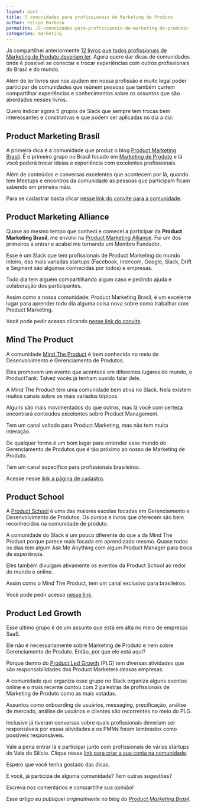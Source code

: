 ```yaml
---
layout: post	
title: 5 comunidades para profissionais de Marketing de Produto
author: Felipe Barbosa
permalink: /5-comunidades-para-profissionais-de-marketing-de-produto/
categories: marketing
---
```


Já compartilhei anteriormente [12 livros que todos profissionais de Marketing de Produto deveriam ler](https://productmarketingbrasil.com.br/12-livros-que-todos-os-profissionais-de-product-marketing-deveriam-ler/). Agora quero dar dicas de comunidades onde é possível se conectar e trocar experiências com outros profissionais do Brasil e do mundo.

Além de ler livros que nos ajudem em nossa profissão é muito legal poder participar de comunidades que reúnem pessoas que também curtem compartilhar experiências e conhecimentos sobre os assuntos que são abordados nesses livros.

Quero indicar agora 5 grupos de Slack que sempre tem trocas bem interessantes e construtivas e que podem ser aplicadas no dia a dia:

## Product Marketing Brasil

A primeira dica é a comunidade que produz o blog [Product Marketing Brasil](https://productmarketingbrasil.com.br/). É o primeiro grupo no Brasil focado em [Marketing de Produto](/marketing-de-produto/) e lá você poderá trocar ideias e experiência com excelentes profissionais.

Além de conteúdos e conversas excelentes que acontecem por lá, quando tem Meetups e encontros da comunidade as pessoas que participam ficam sabendo em primeira mão.

Para se cadastrar basta clicar [nesse link do convite para a comunidade](https://productmarketingbr.slack.com/join/shared_invite/enQtNTY1Mjc4MzgyNDE4LTQ1NTgwYjkxMGRmMTVkZjM3Y2JhN2RkM2Y5YjhmZTY2NWQzMjU5MzI1MjdjZDlhNjM1YmM0MzEyODgwN2IwYzI).

## Product Marketing Alliance

Quase ao mesmo tempo que conheci e comecei a participar da **Product Marketing Brasil**, me envolvi na [Product Marketing Alliance](https://productmarketingalliance.com/). Fui um dos primeiros a entrar e acabei me tornando um Membro Fundador.

Esse é um Slack que tem profissionais de Product Marketing do mundo inteiro, das mais variadas startups (Facebook, Intercom, Google, Slack, Drift e Segment são algumas conhecidas por todos) e empresas.

Todo dia tem alguém compartilhando algum caso e pedindo ajuda e colaboração dos participantes.

Assim como a nossa comunidade: Product Marketing Brasil, é um excelente lugar para aprender todo dia alguma coisa nova sobre como trabalhar com Product Marketing.

Você pode pedir acesso clicando [nesse link do convite](https://productmarketingalliance.com/join-slack/).

## Mind The Product

A comunidade [Mind The Product](https://www.mindtheproduct.com/) é bem conhecida no meio de Desenvolvimento e Gerenciamento de Produtos.

Eles promovem um evento que acontece em diferentes lugares do mundo, o ProductTank. Talvez vocês já tenham ouvido falar dele.

A Mind The Product tem uma comunidade bem ativa no Slack. Nela existem muitos canais sobre os mais variados tópicos.

Alguns são mais movimentados do que outros, mas lá você com certeza encontrará conteúdos excelentes sobre Product Management.

Tem um canal voltado para Product Marketing, mas não tem muita interação.

De qualquer forma é um bom lugar para entender esse mundo do Gerenciamento de Produtos que é tão próximo ao nosso de Marketing de Produto.

Tem um canal específico para profissionais brasileiros.

Acesse nesse [link a página de cadastro](https://www.mindtheproduct.com/product-management-slack-community/).

## Product School

A [Product School](https://www.productschool.com/) é uma das maiores escolas focadas em Gerenciamento e Desenvolvimento de Produtos. Os cursos e livros que oferecem são bem reconhecidos na comunidade de produto.

A comunidade do Slack é um pouco diferente do que a da Mind The Product porque parece mais focada em aprendizado mesmo. Quase todos os dias tem algum Ask Me Anything com algum Product Manager para troca de experiência.

Eles também divulgam ativamente os eventos da Product School ao redor do mundo e online.

Assim como o Mind The Product, tem um canal exclusivo para brasileiros.

Você pode pedir acesso [nesse link](https://www.productschool.com/slack-community/).

## Product Led Growth

Esse último grupo é de um assunto que está em alta no meio de empresas SaaS.

Ele não é necessariamente sobre Marketing de Produto e nem sobre Gerenciamento de Produto. Então, por que ele está aqui?

Porque dentro do [Product Led Growth](/desmistificando-product-led-growth/) (PLG) tem diversas atividades que são responsabilidades dos Product Marketers dessas empresas.

A comunidade que organiza esse grupo no Slack organiza alguns eventos online e o mais recente contou com 2 palestras de profissionais de Marketing de Produto como as mais votadas.

Assuntos como onboarding de usuários, messaging, precificação, análise de mercado, análise de usuários e clientes são recorrentes no meio do PLG.

Inclusive já tiveram conversas sobre quais profissionais deveriam ser responsáveis por essas atividades e os PMMs foram lembrados como possíveis responsáveis.

Vale a pena entrar lá e participar junto com profissionais de várias startups do Vale do Silício. Clique nesse [link para criar a sua conta na comunidade](https://join.slack.com/t/productledgrowth/shared_invite/enQtNDAxODY5NDAwMDMyLTY4OGNlMzQ4MmUzYTViNzY2MDc4MGY0NWJjOTYzNTY2ZDU2YmQ4NTNlMjc3N2Q2MDNlOTA5MGZlNmJlYzVhMTU).

Espero que você tenha gostado das dicas.

E você, já participa de alguma comunidade? Tem outras sugestões?

Escreva nos comentários e compartilhe sua opinião!

*Esse artigo eu publiquei originalmente no blog do [Product Marketing Brasil](https://productmarketingbrasil.com.br/).*